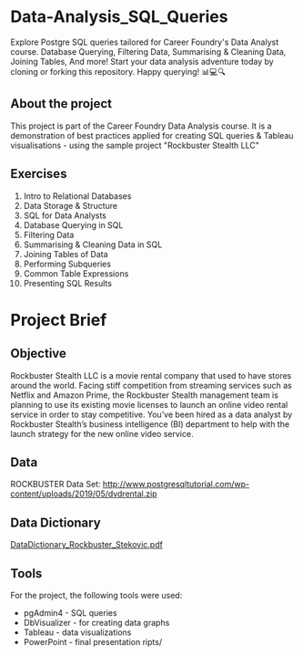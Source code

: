 # Data-Analysis_SQL_Queries
Explore Postgre SQL queries tailored for Career Foundry's Data Analyst course. Database Querying, Filtering Data, Summarising &amp; Cleaning Data, Joining Tables, And more! Start your data analysis adventure today by cloning or forking this repository. Happy querying! 📊💻🔍

## About the project
This project is part of the Career Foundry Data Analysis course. It is a demonstration of best practices applied for creating SQL queries & Tableau visualisations - using the sample project "Rockbuster Stealth LLC"

## Exercises 
1. Intro to Relational Databases
2. Data Storage & Structure
3. SQL for Data Analysts
4. Database Querying in SQL
5. Filtering Data
6. Summarising & Cleaning Data in SQL
7. Joining Tables of Data
8. Performing Subqueries
9. Common Table Expressions
10. Presenting SQL Results

# Project Brief

## Objective
Rockbuster Stealth LLC is a movie rental company that used to have stores around the world. Facing stiff competition from streaming services such as Netflix and Amazon Prime, the Rockbuster Stealth management team is planning to use its existing movie licenses to launch an online video rental service in order to stay competitive. You’ve been hired as a data analyst by Rockbuster Stealth’s business intelligence (BI) department to help with the launch strategy for the new online video service. 

## Data
ROCKBUSTER Data Set: http://www.postgresqltutorial.com/wp-content/uploads/2019/05/dvdrental.zip

## Data Dictionary
[DataDictionary_Rockbuster_Stekovic.pdf](https://github.com/NININOO/Data-Analysis_SQL_Queries/files/12640529/DataDictionary_Rockbuster_Stekovic.pdf)

## Tools
For the project, the following tools were used:
- pgAdmin4 - SQL queries
- DbVisualizer - for creating data graphs
- Tableau - data visualizations
- PowerPoint - final presentation
ripts/
